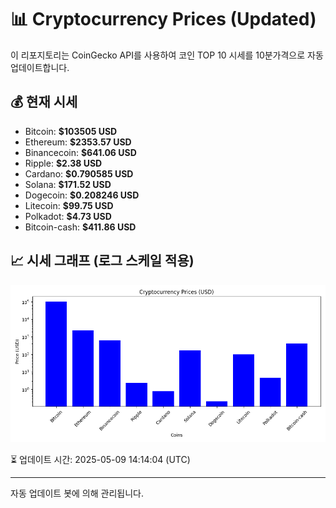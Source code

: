 
# 📊 Cryptocurrency Prices (Updated)

이 리포지토리는 CoinGecko API를 사용하여 코인 TOP 10 시세를 10분가격으로 자동 업데이트합니다.

## 💰 현재 시세
- Bitcoin: **$103505 USD**
- Ethereum: **$2353.57 USD**
- Binancecoin: **$641.06 USD**
- Ripple: **$2.38 USD**
- Cardano: **$0.790585 USD**
- Solana: **$171.52 USD**
- Dogecoin: **$0.208246 USD**
- Litecoin: **$99.75 USD**
- Polkadot: **$4.73 USD**
- Bitcoin-cash: **$411.86 USD**

## 📈 시세 그래프 (로그 스케일 적용)
![Crypto Prices](crypto_prices.png)

⏳ 업데이트 시간: 2025-05-09 14:14:04 (UTC)

---
자동 업데이트 봇에 의해 관리됩니다.
